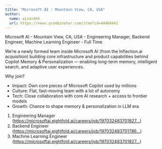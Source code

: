 ```yaml
---
title: "Microsoft AI : Mountain View, CA, USA"
author:
  name: wizardnh
  url: https://news.ycombinator.com/item?id=44460441
---
```

Microsoft AI - Mountain View, CA, USA - Engineering Manager, Backend Engineer, Machine Learning Engineer - Full Time

We’re a newly formed team inside Microsoft AI (from the Inflection.ai acquisition) building core infrastructure and product capabilities behind Copilot Memory &amp; Personalization — enabling long-term memory, intelligent search, and adaptive user experiences.

Why join?
- Impact: Own core pieces of Microsoft Copilot used by millions
- Culture: Flat, fast-moving team with a lot of autonomy
- Tech: Close collaboration with core AI research + access to frontier models
- Growth: Chance to shape memory &amp; personalization in LLM era

1. Engineering Manager (<a href="https:&#x2F;&#x2F;microsoftai.eightfold.ai&#x2F;careers&#x2F;job&#x2F;1970324837018272" rel="nofollow">https:&#x2F;&#x2F;microsoftai.eightfold.ai&#x2F;careers&#x2F;job&#x2F;197032483701827...</a>)
2. Backend Engineer (<a href="https:&#x2F;&#x2F;microsoftai.eightfold.ai&#x2F;careers&#x2F;job&#x2F;1970324837017862" rel="nofollow">https:&#x2F;&#x2F;microsoftai.eightfold.ai&#x2F;careers&#x2F;job&#x2F;197032483701786...</a>)
3. Machine Learning Engineer (<a href="https:&#x2F;&#x2F;microsoftai.eightfold.ai&#x2F;careers&#x2F;job&#x2F;1970324837018270" rel="nofollow">https:&#x2F;&#x2F;microsoftai.eightfold.ai&#x2F;careers&#x2F;job&#x2F;197032483701827...</a>)
<JobApplication />
